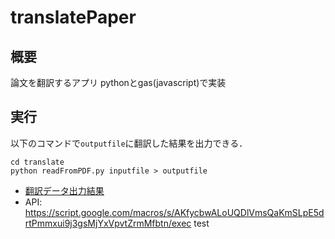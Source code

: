 # translatePaper
## 概要
論文を翻訳するアプリ
pythonとgas(javascript)で実装

## 実行
以下のコマンドで`outputfile`に翻訳した結果を出力できる．
```
cd translate
python readFromPDF.py inputfile > outputfile
```
- [翻訳データ出力結果](https://docs.google.com/spreadsheets/d/1HbjectpAQ_5oaAA46CqtugWqCTm7XESz_dIUstY7Qwo/edit#gid=0)
- API: https://script.google.com/macros/s/AKfycbwALoUQDlVmsQaKmSLpE5drtPmmxui9j3gsMjYxVpvtZrmMfbtn/exec
test
